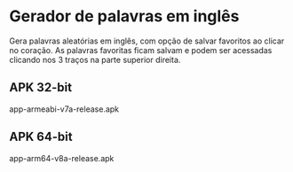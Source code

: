 # Gerador de palavras em inglês

Gera palavras aleatórias em inglês, com opção de salvar favoritos ao clicar no coração.
As palavras favoritas ficam salvam e podem ser acessadas clicando nos 3 traços na parte superior direita.

## APK 32-bit
app-armeabi-v7a-release.apk

## APK 64-bit
app-arm64-v8a-release.apk